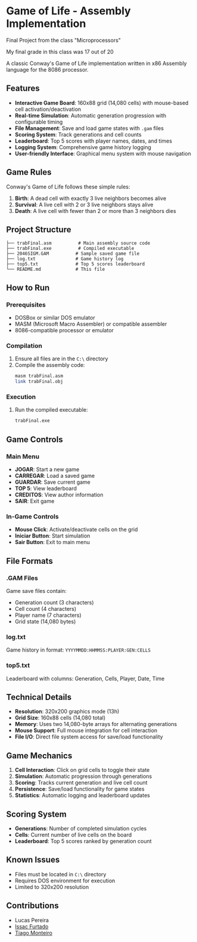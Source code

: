 # Game of Life - Assembly Implementation

Final Project from the class "Microprocessors"

My final grade in this class was 17 out of 20

A classic Conway's Game of Life implementation written in x86 Assembly language for the 8086 processor.

## Features

- **Interactive Game Board**: 160x88 grid (14,080 cells) with mouse-based cell activation/deactivation
- **Real-time Simulation**: Automatic generation progression with configurable timing
- **File Management**: Save and load game states with `.gam` files
- **Scoring System**: Track generations and cell counts
- **Leaderboard**: Top 5 scores with player names, dates, and times
- **Logging System**: Comprehensive game history logging
- **User-friendly Interface**: Graphical menu system with mouse navigation

## Game Rules

Conway's Game of Life follows these simple rules:

1. **Birth**: A dead cell with exactly 3 live neighbors becomes alive
2. **Survival**: A live cell with 2 or 3 live neighbors stays alive
3. **Death**: A live cell with fewer than 2 or more than 3 neighbors dies

## Project Structure

```
├── trabFinal.asm          # Main assembly source code
├── trabFinal.exe          # Compiled executable
├── 2046SIGM.GAM          # Sample saved game file
├── log.txt               # Game history log
├── top5.txt              # Top 5 scores leaderboard
└── README.md             # This file
```

## How to Run

### Prerequisites

- DOSBox or similar DOS emulator
- MASM (Microsoft Macro Assembler) or compatible assembler
- 8086-compatible processor or emulator

### Compilation

1. Ensure all files are in the `C:\` directory
2. Compile the assembly code:
   ```bash
   masm trabFinal.asm
   link trabFinal.obj
   ```

### Execution

1. Run the compiled executable:
   ```bash
   trabFinal.exe
   ```

## Game Controls

### Main Menu
- **JOGAR**: Start a new game
- **CARREGAR**: Load a saved game
- **GUARDAR**: Save current game
- **TOP 5**: View leaderboard
- **CREDITOS**: View author information
- **SAIR**: Exit game

### In-Game Controls
- **Mouse Click**: Activate/deactivate cells on the grid
- **Iniciar Button**: Start simulation
- **Sair Button**: Exit to main menu

## File Formats

### .GAM Files
Game save files contain:
- Generation count (3 characters)
- Cell count (4 characters)
- Player name (7 characters)
- Grid state (14,080 bytes)

### log.txt
Game history in format: `YYYYMMDD:HHMMSS:PLAYER:GEN:CELLS`

### top5.txt
Leaderboard with columns: Generation, Cells, Player, Date, Time

## Technical Details

- **Resolution**: 320x200 graphics mode (13h)
- **Grid Size**: 160x88 cells (14,080 total)
- **Memory**: Uses two 14,080-byte arrays for alternating generations
- **Mouse Support**: Full mouse integration for cell interaction
- **File I/O**: Direct file system access for save/load functionality

## Game Mechanics

1. **Cell Interaction**: Click on grid cells to toggle their state
2. **Simulation**: Automatic progression through generations
3. **Scoring**: Tracks current generation and live cell count
4. **Persistence**: Save/load functionality for game states
5. **Statistics**: Automatic logging and leaderboard updates

## Scoring System

- **Generations**: Number of completed simulation cycles
- **Cells**: Current number of live cells on the board
- **Leaderboard**: Top 5 scores ranked by generation count

## Known Issues

- Files must be located in `C:\` directory
- Requires DOS environment for execution
- Limited to 320x200 resolution


## Contributions

- Lucas Pereira
- [Issac Furtado](https://www.linkedin.com/in/isaac-furtado-94a962379/)
- [Tiago Monteiro](https://www.linkedin.com/in/tiago-monteiro-/)


